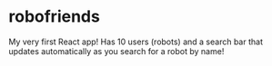 # robofriends
My very first React app! Has 10 users (robots) and a search bar that updates automatically as you search for a robot by name!
